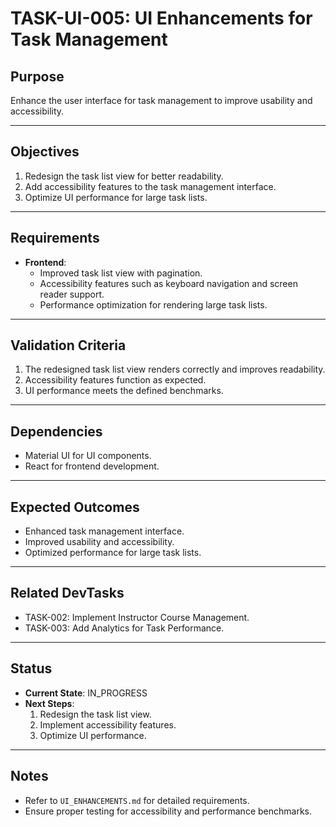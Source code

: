# TASK-UI-005: UI Enhancements for Task Management

## Purpose

Enhance the user interface for task management to improve usability and accessibility.

---

## Objectives

1. Redesign the task list view for better readability.
2. Add accessibility features to the task management interface.
3. Optimize UI performance for large task lists.

---

## Requirements

- **Frontend**:
  - Improved task list view with pagination.
  - Accessibility features such as keyboard navigation and screen reader support.
  - Performance optimization for rendering large task lists.

---

## Validation Criteria

1. The redesigned task list view renders correctly and improves readability.
2. Accessibility features function as expected.
3. UI performance meets the defined benchmarks.

---

## Dependencies

- Material UI for UI components.
- React for frontend development.

---

## Expected Outcomes

- Enhanced task management interface.
- Improved usability and accessibility.
- Optimized performance for large task lists.

---

## Related DevTasks

- TASK-002: Implement Instructor Course Management.
- TASK-003: Add Analytics for Task Performance.

---

## Status

- **Current State**: IN_PROGRESS
- **Next Steps**:
  1. Redesign the task list view.
  2. Implement accessibility features.
  3. Optimize UI performance.

---

## Notes

- Refer to `UI_ENHANCEMENTS.md` for detailed requirements.
- Ensure proper testing for accessibility and performance benchmarks.
